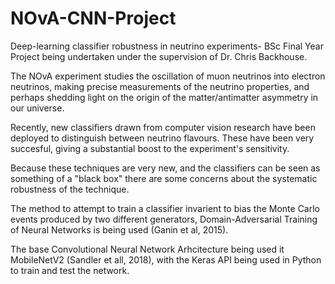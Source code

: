 # NOvA-CNN-Project
Deep-learning classifier robustness in neutrino experiments- BSc Final Year Project being undertaken under the supervision of Dr. Chris Backhouse.

The NOvA experiment studies the oscillation of muon neutrinos into electron neutrinos, making precise measurements of the neutrino properties, and perhaps shedding light on the origin of the matter/antimatter asymmetry in our universe.

Recently, new classifiers drawn from computer vision research have been deployed to distinguish between neutrino flavours. These have been very succesful, giving a substantial boost to the experiment's sensitivity.

Because these techniques are very new, and the classifiers can be seen as something of a "black box" there are some concerns about the systematic robustness of the technique.

The method to attempt to train a classifier invarient to bias the Monte Carlo events produced by two different generators, Domain-Adversarial Training of Neural Networks is being used (Ganin et al, 2015).

The base Convolutional Neural Network Arhcitecture being used it MobileNetV2 (Sandler et all, 2018), with the Keras API being used in Python to train and test the network.

